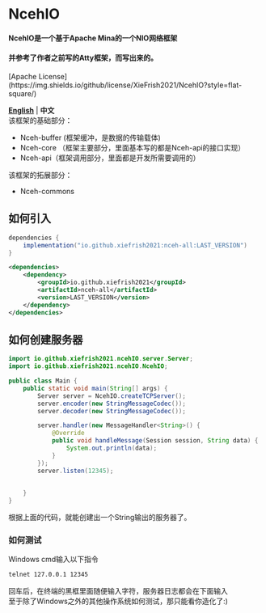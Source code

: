 # NcehIO

<h4>NcehIO是一个基于Apache Mina的一个NIO网络框架</h4>
<h4>并参考了作者之前写的Atty框架，而写出来的。</h4>
[Apache License](https://img.shields.io/github/license/XieFrish2021/NcehIO?style=flat-square/)

**[English](./README_EN.md)** | **中文**\
该框架的基础部分：
 - Nceh-buffer (框架缓冲，是数据的传输载体)
 - Nceh-core （框架主要部分，里面基本写的都是Nceh-api的接口实现）
 - Nceh-api（框架调用部分，里面都是开发所需要调用的）

该框架的拓展部分：
 - Nceh-commons

## 如何引入
```gradle
dependencies {
    implementation("io.github.xiefrish2021:nceh-all:LAST_VERSION")
}
```

```xml
<dependencies>
    <dependency>
        <groupId>io.github.xiefrish2021</groupId>
        <artifactId>nceh-all</artifactId>
        <version>LAST_VERSION</version>
    </dependency>
</dependencies>
```

## 如何创建服务器
```java
import io.github.xiefrish2021.ncehIO.server.Server;
import io.github.xiefrish2021.ncehIO.NcehIO;

public class Main {
    public static void main(String[] args) {
        Server server = NcehIO.createTCPServer();
        server.encoder(new StringMessageCodec());
        server.decoder(new StringMessageCodec());

        server.handler(new MessageHandler<String>() {
            @Override
            public void handleMessage(Session session, String data) {
                System.out.println(data);
            }
        });
        server.listen(12345);
        
        
    }
}
```
根据上面的代码，就能创建出一个String输出的服务器了。

### 如何测试
Windows cmd输入以下指令
```bash
telnet 127.0.0.1 12345
```
回车后，在终端的黑框里面随便输入字符，服务器日志都会在下面输入\
至于除了Windows之外的其他操作系统如何测试，那只能看你造化了:)
